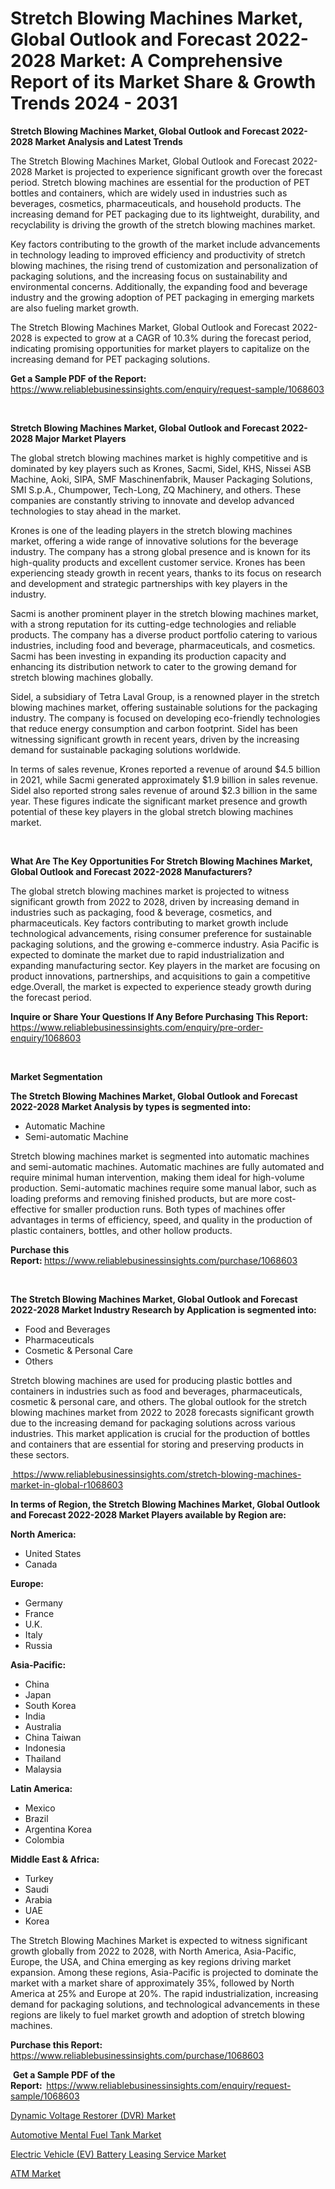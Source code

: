 <p><h1>Stretch Blowing Machines Market, Global Outlook and Forecast 2022-2028 Market: A Comprehensive Report of its Market Share & Growth Trends 2024 - 2031</h1></p><p><strong>Stretch Blowing Machines Market, Global Outlook and Forecast 2022-2028 Market Analysis and Latest Trends</strong></p>
<p><p>The Stretch Blowing Machines Market, Global Outlook and Forecast 2022-2028 Market is projected to experience significant growth over the forecast period. Stretch blowing machines are essential for the production of PET bottles and containers, which are widely used in industries such as beverages, cosmetics, pharmaceuticals, and household products. The increasing demand for PET packaging due to its lightweight, durability, and recyclability is driving the growth of the stretch blowing machines market.</p><p>Key factors contributing to the growth of the market include advancements in technology leading to improved efficiency and productivity of stretch blowing machines, the rising trend of customization and personalization of packaging solutions, and the increasing focus on sustainability and environmental concerns. Additionally, the expanding food and beverage industry and the growing adoption of PET packaging in emerging markets are also fueling market growth.</p><p>The Stretch Blowing Machines Market, Global Outlook and Forecast 2022-2028 is expected to grow at a CAGR of 10.3% during the forecast period, indicating promising opportunities for market players to capitalize on the increasing demand for PET packaging solutions.</p></p>
<p><strong>Get a Sample PDF of the Report:&nbsp;</strong> <a href="https://www.reliablebusinessinsights.com/enquiry/request-sample/1068603">https://www.reliablebusinessinsights.com/enquiry/request-sample/1068603</a></p>
<p>&nbsp;</p>
<p><strong>Stretch Blowing Machines Market, Global Outlook and Forecast 2022-2028 Major Market Players</strong></p>
<p><p>The global stretch blowing machines market is highly competitive and is dominated by key players such as Krones, Sacmi, Sidel, KHS, Nissei ASB Machine, Aoki, SIPA, SMF Maschinenfabrik, Mauser Packaging Solutions, SMI S.p.A., Chumpower, Tech-Long, ZQ Machinery, and others. These companies are constantly striving to innovate and develop advanced technologies to stay ahead in the market.</p><p>Krones is one of the leading players in the stretch blowing machines market, offering a wide range of innovative solutions for the beverage industry. The company has a strong global presence and is known for its high-quality products and excellent customer service. Krones has been experiencing steady growth in recent years, thanks to its focus on research and development and strategic partnerships with key players in the industry.</p><p>Sacmi is another prominent player in the stretch blowing machines market, with a strong reputation for its cutting-edge technologies and reliable products. The company has a diverse product portfolio catering to various industries, including food and beverage, pharmaceuticals, and cosmetics. Sacmi has been investing in expanding its production capacity and enhancing its distribution network to cater to the growing demand for stretch blowing machines globally.</p><p>Sidel, a subsidiary of Tetra Laval Group, is a renowned player in the stretch blowing machines market, offering sustainable solutions for the packaging industry. The company is focused on developing eco-friendly technologies that reduce energy consumption and carbon footprint. Sidel has been witnessing significant growth in recent years, driven by the increasing demand for sustainable packaging solutions worldwide.</p><p>In terms of sales revenue, Krones reported a revenue of around $4.5 billion in 2021, while Sacmi generated approximately $1.9 billion in sales revenue. Sidel also reported strong sales revenue of around $2.3 billion in the same year. These figures indicate the significant market presence and growth potential of these key players in the global stretch blowing machines market.</p></p>
<p>&nbsp;</p>
<p><strong>What Are The Key Opportunities For Stretch Blowing Machines Market, Global Outlook and Forecast 2022-2028 Manufacturers?</strong></p>
<p><p>The global stretch blowing machines market is projected to witness significant growth from 2022 to 2028, driven by increasing demand in industries such as packaging, food & beverage, cosmetics, and pharmaceuticals. Key factors contributing to market growth include technological advancements, rising consumer preference for sustainable packaging solutions, and the growing e-commerce industry. Asia Pacific is expected to dominate the market due to rapid industrialization and expanding manufacturing sector. Key players in the market are focusing on product innovations, partnerships, and acquisitions to gain a competitive edge.Overall, the market is expected to experience steady growth during the forecast period.</p></p>
<p><strong>Inquire or Share Your Questions If Any Before Purchasing This Report:</strong> <a href="https://www.reliablebusinessinsights.com/enquiry/pre-order-enquiry/1068603">https://www.reliablebusinessinsights.com/enquiry/pre-order-enquiry/1068603</a></p>
<p>&nbsp;</p>
<p><strong>Market Segmentation</strong></p>
<p><strong>The Stretch Blowing Machines Market, Global Outlook and Forecast 2022-2028 Market Analysis by types is segmented into:</strong></p>
<p><ul><li>Automatic Machine</li><li>Semi-automatic Machine</li></ul></p>
<p><p>Stretch blowing machines market is segmented into automatic machines and semi-automatic machines. Automatic machines are fully automated and require minimal human intervention, making them ideal for high-volume production. Semi-automatic machines require some manual labor, such as loading preforms and removing finished products, but are more cost-effective for smaller production runs. Both types of machines offer advantages in terms of efficiency, speed, and quality in the production of plastic containers, bottles, and other hollow products.</p></p>
<p><strong>Purchase this Report:&nbsp;</strong><a href="https://www.reliablebusinessinsights.com/purchase/1068603">https://www.reliablebusinessinsights.com/purchase/1068603</a></p>
<p>&nbsp;</p>
<p><strong>The Stretch Blowing Machines Market, Global Outlook and Forecast 2022-2028 Market Industry Research by Application is segmented into:</strong></p>
<p><ul><li>Food and Beverages</li><li>Pharmaceuticals</li><li>Cosmetic & Personal Care</li><li>Others</li></ul></p>
<p><p>Stretch blowing machines are used for producing plastic bottles and containers in industries such as food and beverages, pharmaceuticals, cosmetic & personal care, and others. The global outlook for the stretch blowing machines market from 2022 to 2028 forecasts significant growth due to the increasing demand for packaging solutions across various industries. This market application is crucial for the production of bottles and containers that are essential for storing and preserving products in these sectors.</p></p>
<p><a href="https://www.reliablebusinessinsights.com/stretch-blowing-machines-market-in-global-r1068603">&nbsp;https://www.reliablebusinessinsights.com/stretch-blowing-machines-market-in-global-r1068603</a></p>
<p><strong>In terms of Region, the Stretch Blowing Machines Market, Global Outlook and Forecast 2022-2028 Market Players available by Region are:</strong></p>
<p>
    <p> <strong> North America: </strong>
        <ul>
            <li>United States</li>
            <li>Canada</li>
        </ul>
        </p> 
    <p> <strong> Europe: </strong>
        <ul>
            <li>Germany</li>
            <li>France</li>
            <li>U.K.</li>
            <li>Italy</li>
            <li>Russia</li>
        </ul>
        </p> 
    <p> <strong> Asia-Pacific: </strong>
        <ul>
            <li>China</li>
            <li>Japan</li>
            <li>South Korea</li>
            <li>India</li>
            <li>Australia</li>
            <li>China Taiwan</li>
            <li>Indonesia</li>
            <li>Thailand</li>
            <li>Malaysia</li>
        </ul>
        </p> 
    <p> <strong> Latin America: </strong>
        <ul>
            <li>Mexico</li>
            <li>Brazil</li>
            <li>Argentina Korea</li>
            <li>Colombia</li>
        </ul>
        </p> 
    <p> <strong> Middle East & Africa: </strong>
        <ul>
            <li>Turkey</li>
            <li>Saudi</li>
            <li>Arabia</li>
            <li>UAE</li>
            <li>Korea</li>
        </ul>
    </p>
    </p>
<p><p>The Stretch Blowing Machines Market is expected to witness significant growth globally from 2022 to 2028, with North America, Asia-Pacific, Europe, the USA, and China emerging as key regions driving market expansion. Among these regions, Asia-Pacific is projected to dominate the market with a market share of approximately 35%, followed by North America at 25% and Europe at 20%. The rapid industrialization, increasing demand for packaging solutions, and technological advancements in these regions are likely to fuel market growth and adoption of stretch blowing machines.</p></p>
<p><strong>Purchase this Report: </strong><a href="https://www.reliablebusinessinsights.com/purchase/1068603">https://www.reliablebusinessinsights.com/purchase/1068603</a></p>
<p>&nbsp;<strong>Get a Sample PDF of the Report:&nbsp;&nbsp;</strong><a href="https://www.reliablebusinessinsights.com/enquiry/request-sample/1068603">https://www.reliablebusinessinsights.com/enquiry/request-sample/1068603</a></p>
<p><strong></strong></p>
<p><p><a href="https://github.com/julian6Skinner/Market-Research-Report-List-1/blob/main/dynamic-voltage-restorer-dvr-market.md">Dynamic Voltage Restorer (DVR) Market</a></p><p><a href="https://medium.com/@emma.white454357/global-automotive-mental-fuel-tank-market-exploring-market-share-market-trends-and-future-growth-81279a2913cf">Automotive Mental Fuel Tank Market</a></p><p><a href="https://medium.com/@bernadette.james576/global-electric-vehicle-ev-battery-leasing-service-industry-research-report-competitive-a8094ab1062b">Electric Vehicle (EV) Battery Leasing Service Market</a></p><p><a href="https://github.com/lavernaCole75/Market-Research-Report-List-1/blob/main/atm-market.md">ATM Market</a></p></p>